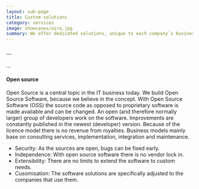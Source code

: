 ```yaml
---
layout: sub-page
title: Custom solutions
category: services
image: showcases/oira.jpg
summary: We offer dedicated solutions, unique to each company´s business practices and processes. Customisation may involve augmentation or adaptation of standard solutions, compatibility extension to additional tools and technologies or even the realisation of bespoke software solutions that are built from the ground up to fit your needs.
---
```


<!-- “Consulting” (Denso), “Implementation” (OiRA), “Intranet” (ikath) and “Support” (UniBW) -->

#### …

…

#### Open source

Open Source is a central topic in the IT business today. We build Open Source Software, because we believe in the concept. With Open Source Software (OSS) the source code as opposed to proprietary software is made available and can be changed. An open (and therefore normally larger) group of developers work on the software. Improvements are constantly published in the newest (developer) version. Because of the licence model there is no revenue from royalties. Business models mainly base on consulting services, implementation, integration and maintenance.

- Security: As the sources are open, bugs can be fixed early.
- Independence: With open source software there is no vendor lock in.
- Extensibility: There are no limits to extend the software to custom needs.
- Cusomisation: The software solutions are specifically adjusted to the companies that use them.
